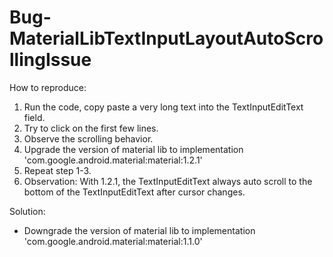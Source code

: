 # Bug-MaterialLibTextInputLayoutAutoScrollingIssue

How to reproduce:
1. Run the code, copy paste a very long text into the TextInputEditText field.
2. Try to click on the first few lines.
3. Observe the scrolling behavior.
4. Upgrade the version of material lib to implementation 'com.google.android.material:material:1.2.1'
5. Repeat step 1-3.
6. Observation: With 1.2.1, the TextInputEditText always auto scroll to the bottom of the TextInputEditText after cursor changes.

Solution:
- Downgrade the version of material lib to implementation 'com.google.android.material:material:1.1.0'
